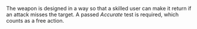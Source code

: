 The weapon is designed in a way so that a skilled user can make it return if an attack misses the target. A passed *Accurate* test is required, which counts as a free action.